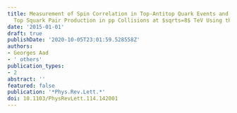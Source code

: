 ```yaml
---
title: Measurement of Spin Correlation in Top-Antitop Quark Events and Search for
  Top Squark Pair Production in pp Collisions at $sqrts=8$ TeV Using the ATLAS Detector
date: '2015-01-01'
draft: true
publishDate: '2020-10-05T23:01:59.528558Z'
authors:
- Georges Aad
- ' others'
publication_types:
- 2
abstract: ''
featured: false
publication: '*Phys.Rev.Lett.*'
doi: 10.1103/PhysRevLett.114.142001
---
```



